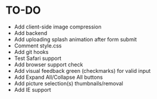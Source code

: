 # TO-DO

-  Add client-side image compression
-  Add backend
-  Add uploading splash animation after form submit
-  Comment style.css
-  Add git hooks
-  Test Safari support
-  Add browser support check
-  Add visual feedback green (checkmarks) for valid input
-  Add Expand All/Collapse All buttons
-  Add picture selection(s) thumbnails/removal
-  Add IE support
